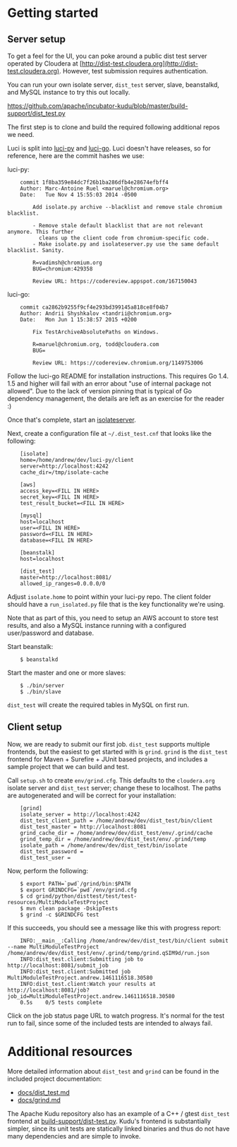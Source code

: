 # Getting started

## Server setup

To get a feel for the UI, you can poke around a public dist test server operated by Cloudera at [http://dist-test.cloudera.org](http://dist-test.cloudera.org).
However, test submission requires authentication.

You can run your own isolate server, `dist_test` server, slave, beanstalkd, and MySQL instance to try this out locally.

https://github.com/apache/incubator-kudu/blob/master/build-support/dist_test.py

The first step is to clone and build the required following additional repos we need.

Luci is split into [luci-py](https://github.com/luci/luci-py) and [luci-go](https://github.com/luci/luci-go).
Luci doesn't have releases, so for reference, here are the commit hashes we use:

luci-py:

        commit 1f8ba359e84dc7f26b1ba286dfb4e28674efbff4
        Author: Marc-Antoine Ruel <maruel@chromium.org>
        Date:   Tue Nov 4 15:55:03 2014 -0500

            Add isolate.py archive --blacklist and remove stale chromium blacklist.

            - Remove stale default blacklist that are not relevant anymore. This further
              cleans up the client code from chromium-specific code.
            - Make isolate.py and isolateserver.py use the same default blacklist. Sanity.

            R=vadimsh@chromium.org
            BUG=chromium:429358

            Review URL: https://codereview.appspot.com/167150043

luci-go:

        commit ca2862b9255f9cf4e293bd399145a818ce8f04b7
        Author: Andrii Shyshkalov <tandrii@chromium.org>
        Date:   Mon Jun 1 15:38:57 2015 +0200

            Fix TestArchiveAbsolutePaths on Windows.

            R=maruel@chromium.org, todd@cloudera.com
            BUG=

            Review URL: https://codereview.chromium.org/1149753006

Follow the luci-go README for installation instructions.
This requires Go 1.4. 1.5 and higher will fail with an error about "use of internal package not allowed".
Due to the lack of version pinning that is typical of Go dependency management, the details are left as an exercise for the reader :)

Once that's complete, start an [isolateserver](https://isolateserver.appspot.com/).

Next, create a configuration file at `~/.dist_test.cnf` that looks like the following:

        [isolate]
        home=/home/andrew/dev/luci-py/client
        server=http://localhost:4242
        cache_dir=/tmp/isolate-cache

        [aws]
        access_key=<FILL IN HERE>
        secret_key=<FILL IN HERE>
        test_result_bucket=<FILL IN HERE>

        [mysql]
        host=localhost
        user=<FILL IN HERE>
        password=<FILL IN HERE>
        database=<FILL IN HERE>

        [beanstalk]
        host=localhost

        [dist_test]
        master=http://localhost:8081/
        allowed_ip_ranges=0.0.0.0/0

Adjust `isolate.home` to point within your luci-py repo. The client folder should have a `run_isolated.py` file that is the key functionality we're using.

Note that as part of this, you need to setup an AWS account to store test results, and also a MySQL instance running with a configured user/password and database.

Start beanstalk:

        $ beanstalkd

Start the master and one or more slaves:

        $ ./bin/server
        $ ./bin/slave

`dist_test` will create the required tables in MySQL on first run.

## Client setup

Now, we are ready to submit our first job.
`dist_test` supports multiple frontends, but the easiest to get started with is `grind`.
`grind` is the `dist_test` frontend for Maven + Surefire + JUnit based projects, and includes a sample project that we can build and test.

Call `setup.sh` to create `env/grind.cfg`. This defaults to the `cloudera.org` isolate server and `dist_test` server; change these to localhost.
The paths are autogenerated and will be correct for your installation:

        [grind]
        isolate_server = http://localhost:4242
        dist_test_client_path = /home/andrew/dev/dist_test/bin/client
        dist_test_master = http://localhost:8081
        grind_cache_dir = /home/andrew/dev/dist_test/env/.grind/cache
        grind_temp_dir = /home/andrew/dev/dist_test/env/.grind/temp
        isolate_path = /home/andrew/dev/dist_test/bin/isolate
        dist_test_password = 
        dist_test_user = 

Now, perform the following:

        $ export PATH=`pwd`/grind/bin:$PATH
        $ export GRINDCFG=`pwd`/env/grind.cfg
        $ cd grind/python/disttest/test/test-resources/MultiModuleTestProject
        $ mvn clean package -DskipTests
        $ grind -c $GRINDCFG test

If this succeeds, you should see a message like this with progress report:

        INFO:__main__:Calling /home/andrew/dev/dist_test/bin/client submit --name MultiModuleTestProject /home/andrew/dev/dist_test/env/.grind/temp/grind.qSIM9d/run.json
        INFO:dist_test.client:Submitting job to http://localhost:8081/submit_job
        INFO:dist_test.client:Submitted job MultiModuleTestProject.andrew.1461116518.30580
        INFO:dist_test.client:Watch your results at http://localhost:8081/job?job_id=MultiModuleTestProject.andrew.1461116518.30580
        0.5s    0/5 tests complete

Click on the job status page URL to watch progress. It's normal for the test run to fail, since some of the included tests are intended to always fail.

# Additional resources

More detailed information about `dist_test` and `grind` can be found in the included project documentation:

* [docs/dist_test.md](dist_test.md)
* [docs/grind.md](grind.md)

The Apache Kudu repository also has an example of a C++ / gtest `dist_test` frontend at [build-support/dist-test.py](https://github.com/apache/incubator-kudu/blob/master/build-support/dist_test.py).
Kudu's frontend is substantially simpler, since its unit tests are statically linked binaries and thus do not have many dependencies and are simple to invoke.
